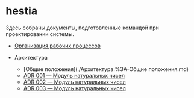 # hestia

Здесь собраны документы, подготовленные командой при проектировании системы.

- [Организация рабочих процессов](./Организация%20рабочих%20процессов.md)

- Архитектура
    - [Общие положения](./Архитектура:%3A-Общие положения.md)
    - [ADR 001 — Модуль натуральных чисел](./Архитектура%3A-ADR%20001%20-%20Модуль%20натуральных%20чисел.md)
    - [ADR 002 — Модуль натуральных чисел](./Архитектура%3A-ADR%20002%20-%20Модуль%20целых%20чисел.md)
    - [ADR 003 — Модуль натуральных чисел](./Архитектура%3A-ADR%20003%20-%20Модуль%20рациональных%20чисел.md)
